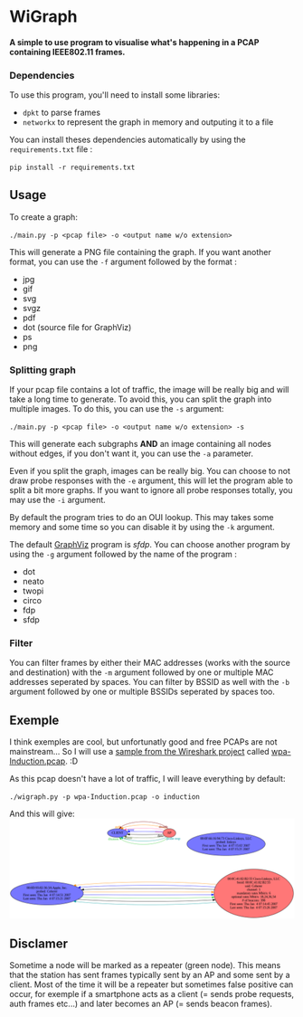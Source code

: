 # WiGraph

#### A simple to use program to visualise what's happening in a PCAP containing IEEE802.11 frames.

### Dependencies

To use this program, you'll need to install some libraries:
- `dpkt` to parse frames
- `networkx` to represent the graph in memory and outputing it to a file

You can install theses dependencies automatically by using the `requirements.txt` file :

`pip install -r requirements.txt`

## Usage

To create a graph:

`./main.py -p <pcap file> -o <output name w/o extension>`

This will generate a PNG file containing the graph. If you want another format, you can use the `-f` argument followed by the format :
- jpg
- gif
- svg
- svgz
- pdf
- dot (source file for GraphViz)
- ps
- png

### Splitting graph

If your pcap file contains a lot of traffic, the image will be really big and will take a long time to generate. To avoid this, you can split the graph into multiple images. To do this, you can use the `-s` argument:

`./main.py -p <pcap file> -o <output name w/o extension> -s`

This will generate each subgraphs __AND__ an image containing all nodes without edges, if you don't want it, you can use the `-a` parameter.

Even if you split the graph, images can be really big. You can choose to not draw probe responses with the `-e` argument, this will let the program able to split a bit more graphs. If you want to ignore all probe responses totally, you may use the `-i` argument.

By default the program tries to do an OUI lookup. This may takes some memory and some time so you can disable it by using the `-k` argument.

The default [GraphViz](https://graphviz.org/) program is _sfdp_. You can choose another program by using the `-g` argument followed by the name of the program :
- dot
- neato
- twopi
- circo
- fdp
- sfdp

### Filter

You can filter frames by either their MAC addresses (works with the source and destination) with the `-m` argument followed by one or multiple MAC addresses seperated by spaces. You can filter by BSSID as well with the `-b` argument followed by one or multiple BSSIDs seperated by spaces too.


## Exemple

I think exemples are cool, but unfortunatly good and free PCAPs are not mainstream... So I will use a [sample from the Wireshark project](https://wiki.wireshark.org/SampleCaptures) called [wpa-Induction.pcap](https://wiki.wireshark.org/SampleCaptures?action=AttachFile&do=get&target=wpa-Induction.pcap). :D

As this pcap doesn't have a lot of traffic, I will leave everything by default:

`./wigraph.py -p wpa-Induction.pcap -o induction`

And this will give:
![generated image](img/induction.png)

## Disclamer

Sometime a node will be marked as a repeater (green node). This means that the station has sent frames typically sent by an AP and some sent by a client. Most of the time it will be a repeater but sometimes false positive can occur, for exemple if a smartphone acts as a client (= sends probe requests, auth frames etc...) and later becomes an AP (= sends beacon frames).

